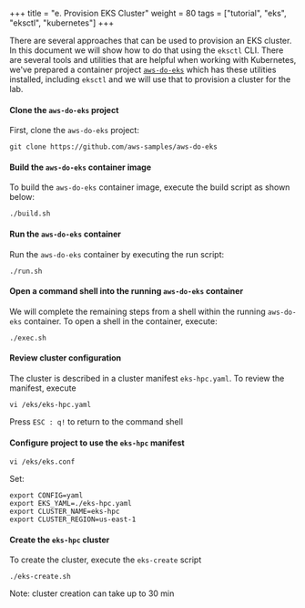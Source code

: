 +++
title = "e. Provision EKS Cluster"
weight = 80
tags = ["tutorial", "eks", "eksctl", "kubernetes"]
+++

There are several approaches that can be used to provision an EKS cluster. In this document we will show how to do that using the `eksctl` CLI. There are several tools and utilities that are helpful when working with Kubernetes, we've prepared a container project [`aws-do-eks`](https://github.com/aws-samples/aws-do-eks) which has these utilities installed, including `eksctl` and we will use that to provision a cluster for the lab. 

#### Clone the `aws-do-eks` project

First, clone the `aws-do-eks` project:

```
git clone https://github.com/aws-samples/aws-do-eks
```

#### Build the `aws-do-eks` container image

To build the `aws-do-eks` container image, execute the build script as shown below:

```
./build.sh
```

#### Run the `aws-do-eks` container

Run the `aws-do-eks` container by executing the run script:

```
./run.sh
```

#### Open a command shell into the running `aws-do-eks` container

We will complete the remaining steps from a shell within the running `aws-do-eks` container. To open a shell in the container, execute:

```
./exec.sh
```

#### Review cluster configuration

The cluster is described in a cluster manifest `eks-hpc.yaml`. To review the manifest, execute

```
vi /eks/eks-hpc.yaml
```

Press `ESC : q!` to return to the command shell

#### Configure project to use the `eks-hpc` manifest

```
vi /eks/eks.conf
```

Set:

```
export CONFIG=yaml
export EKS_YAML=./eks-hpc.yaml
export CLUSTER_NAME=eks-hpc
export CLUSTER_REGION=us-east-1
```

#### Create the `eks-hpc` cluster

To create the cluster, execute the `eks-create` script

```
./eks-create.sh
```

Note: cluster creation can take up to 30 min
